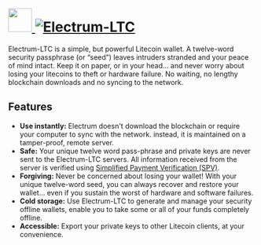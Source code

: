 # [<img src="https://cdn.jsdelivr.net/gh/AdmiringWorm/chocolatey-packages@fd348b564a2cc7085358212e49793b2db65d9909/icons/electrum-ltc.png" height="48" width="48" /> ![Electrum-LTC](https://img.shields.io/chocolatey/v/electrum-ltc.svg?label=Electrum-LTC%20(Install)&style=for-the-badge)](https://chocolatey.org/packages/electrum-ltc)

Electrum-LTC is a simple, but powerful Litecoin wallet. A twelve-word security passphrase (or “seed”) leaves intruders stranded and your peace of mind intact. Keep it on paper, or in your head... and never worry about losing your litecoins to theft or hardware failure. No waiting, no lengthy blockchain downloads and no syncing to the network.

## Features

- **Use instantly:** Electrum doesn't download the blockchain or require your computer to sync with the network. instead, it is maintained on a tamper-proof, remote server.
- **Safe:** Your unique twelve word pass-phrase and private keys are never sent to the Electrum-LTC servers. All information received from the server is verified using [Simplified Payment Verification (SPV)](https://en.bitcoin.it/wiki/Thin_Client_Security#Header-Only_Clients).
- **Forgiving:** Never be concerned about losing your wallet! With your unique twelve-word seed, you can always recover and restore your wallet... even if you sustain the worst of hardware and software failures.
- **Cold storage:** Use Electrum-LTC to generate and manage your security offline wallets, enable you to take some or all of your funds completely offline.
- **Accessible:** Export your private keys to other Litecoin clients, at your convenience.
